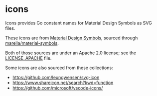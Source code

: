 # icons

Icons provides Go constant names for Material Design Symbols as SVG files.

These icons are from [Material Design Symbols](https://fonts.google.com/icons), sourced through [marella/material-symbols](https://github.com/marella/material-symbols).

Both of those sources are under an Apache 2.0 license; see the [LICENSE_APACHE](LICENSE_APACHE) file.

Some icons are also sourced from these collections:

* https://github.com/leungwensen/svg-icon
* https://www.shareicon.net/search?kwd=function
* https://github.com/microsoft/vscode-icons/

